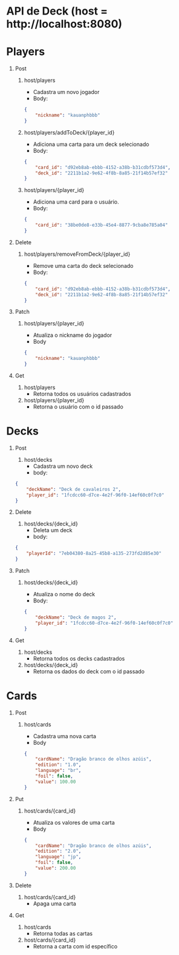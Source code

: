 # API de Deck (host = http://localhost:8080)

# Players

1. Post
    1. host/players
        - Cadastra um novo jogador
        - Body:
        
        ```json
        {
            "nickname": "kauanphbbb"
        }
        ```
        
    2. host/players/addToDeck/{player_id}
        - Adiciona uma carta para um deck selecionado
        - Body:
        
        ```json
        {
            "card_id": "d92eb8ab-ebbb-4152-a38b-b31cdbf573d4",
            "deck_id": "2211b1a2-9e62-4f8b-8a85-21f14b57ef32"
        }
        ```
        
    3. host/players/{player_id}
        - Adiciona uma card para o usuário.
        - Body:
        
        ```json
        {
            "card_id": "38be0de8-e33b-45e4-8877-9cba8e785a04"
        }
        ```
        
2. Delete
    1. host/players/removeFromDeck/{player_id}
        - Remove uma carta do deck selecionado
        - Body:
        
        ```json
        {
            "card_id": "d92eb8ab-ebbb-4152-a38b-b31cdbf573d4",
            "deck_id": "2211b1a2-9e62-4f8b-8a85-21f14b57ef32"
        }
        ```
        
3. Patch
    1. host/players/{player_id}
        - Atualiza o nickname do jogador
        - Body
        
        ```json
        {
            "nickname": "kauanphbbb"
        }
        ```
        
4. Get
    1. host/players
        - Retorna todos os usuários cadastrados
    2. host/players/{player_id}
        - Retorna o usuário com o id passado

# Decks

1. Post
    1. host/decks
        - Cadastra um novo deck
        - body:
    
    ```json
    {
        "deckName": "Deck de cavaleiros 2",
        "player_id": "1fcdcc60-d7ce-4e2f-96f0-14ef60c0f7c0"
    }
    ```
    
2. Delete
    1. host/decks/{deck_id}
        - Deleta um deck
        - body:
    
    ```json
    {
        "playerId": "7eb04380-8a25-45b8-a135-273fd2d85e30"
    }
    ```
    
3. Patch
    1. host/decks/{deck_id}
        - Atualiza o nome do deck
        - Body:
        
        ```json
        {
            "deckName": "Deck de magos 2",
            "player_id": "1fcdcc60-d7ce-4e2f-96f0-14ef60c0f7c0"
        }
        ```
        
4. Get
    1. host/decks
        - Retorna todos os decks cadastrados
    2. host/decks/{deck_id}
        - Retorna os dados do deck com o id passado

# Cards

1. Post
    1. host/cards
        - Cadastra uma nova carta
        - Body
        
        ```json
        {
            "cardName": "Dragão branco de olhos azúis",
            "edition": "1.0",
            "language": "br",
            "foil": false,
            "value": 100.00
        }
        ```
        
2. Put
    1. host/cards/{card_id}
        - Atualiza os valores de uma carta
        - Body
        
        ```json
        {
            "cardName": "Dragão branco de olhos azúis",
            "edition": "2.0",
            "language": "jp",
            "foil": false,
            "value": 200.00
        }
        ```
        
3. Delete
    1. host/cards/{card_id}
        - Apaga uma carta
4. Get
    1. host/cards
        - Retorna todas as cartas
    2. host/cards/{card_id}
        - Retorna a carta com id específico

